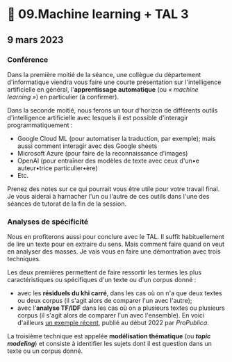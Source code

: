 # 💠 09.Machine learning + TAL 3

## 9 mars 2023

### Conférence

Dans la première moitié de la séance, une collègue du département d'informatique viendra vous faire une courte présentation sur l'intelligence artificielle en général, l'**apprentissage automatique** (ou _« machine learning »_) en particulier (à confirmer).

Dans la seconde moitié, nous ferons un tour d'horizon de différents outils d'intelligence artificielle avec lesquels il est possible d'interagir programmatiquement :

* Google Cloud ML (pour automatiser la traduction, par exemple); mais aussi comment interagir avec des Google sheets
* Microsoft Azure (pour faire de la reconnaissance d'images)
* OpenAI (pour entraîner des modèles de texte avec ceux d'un•e auteur•trice particulier•ère)
* &#x20;Etc.

Prenez des notes sur ce qui pourrait vous être utile pour votre travail final. Je vous aiderai à harnacher l'un ou l'autre de ces outils dans l'une des séances de tutorat de la fin de la session.

### Analyses de spécificité

Nous en profiterons aussi pour conclure avec le TAL. Il suffit habituellement de lire un texte pour en extraire du sens. Mais comment faire quand on veut en analyser des masses. Je vais vous en faire une démontration avec trois techniques.

Les deux premières permettent de faire ressortir les termes les plus caractéristiques ou spécifiques d'un texte ou d'un corpus donné :

* avec les **résiduels du khi carré**, dans les cas où on n'a que deux textes ou deux corpus (il s'agit alors de comparer l'un avec l'autre);
* avec l'**analyse TF/IDF** dans les cas où on a plusieurs textes ou plusieurs corpus (il s'agit alors de comparer l'un avec l'ensemble). En voici d'ailleurs [un exemple récent](https://www.propublica.org/article/facebook-hosted-surge-of-misinformation-and-insurrection-threats-in-months-leading-up-to-jan-6-attack-records-show?utm\_source=sailthru\&utm\_medium=email\&utm\_campaign=majorinvestigations\&utm\_content=feature), publié au début 2022 par _ProPublica_.

La troisième technique est appelée **modélisation thématique** (ou _**topic modeling**_) et consiste à identifier les sujets dont il est question dans un texte ou un corpus donné.
